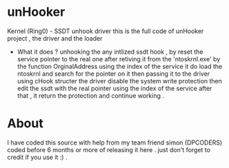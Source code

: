 unHooker
========

Kernel (Ring0) - SSDT unhook driver
this is the full code of unHooker project , the driver and the loader 

- What it does ? 
  unhooking the any intlized ssdt hook , by reset the service pointer to the real one
  after retiving it from the 'ntoskrnl.exe' by the function OrginalAddress using the index of the service
  it do load the ntoskrnl and search for the pointer on it then passing it to the driver using cHook structer 
  the driver disable the system write protection then edit the ssdt with the real pointer using the index of the service
  after that , it return the protection and continue working . 
  
About
========

I have coded this source with help from my team friend simon (DPCODERS)
coded before 6 months or more of releasing it here . 
just don't forget to credit if you use it :) .
